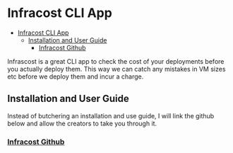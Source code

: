 # Infracost CLI App 

- [Infracost CLI App](#infracost-cli-app)
  - [Installation and User Guide](#installation-and-user-guide)
    - [Infracost Github](#infracost-github)

Infrascost is a great CLI app to check the cost of your deployments before you actually deploy them. This way we can catch any mistakes in VM sizes etc before we deploy them and incur a charge.

## Installation and User Guide

Instead of butchering an installation and use guide, I will link the github below and allow the creators to take you through it.

### [Infracost Github](https://github.com/infracost/infracost)